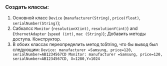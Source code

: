 ### Создать классы:
1) Основной класс `Device` (`manufacturer(String)`, `price(float)`, `serialNumber(String)`);
2) Сабкалсс `Monitor` (`resolutionX(int)`, `resolutionY(int)`) and `EthernetAdapter` (`speed (int)`, `mac (String)`);
   Добавить методы доступа. Конструктор.
3) В обоих классах переопределить метод toString, что бы вывод был следующим:
   `Device: manufacturer =Samsung, price=120, serialNumber=AB1234567CD
   Monitor: manufacturer =Samsung, price=120, serialNumber=AB1234567CD, X=1280,Y=1024`